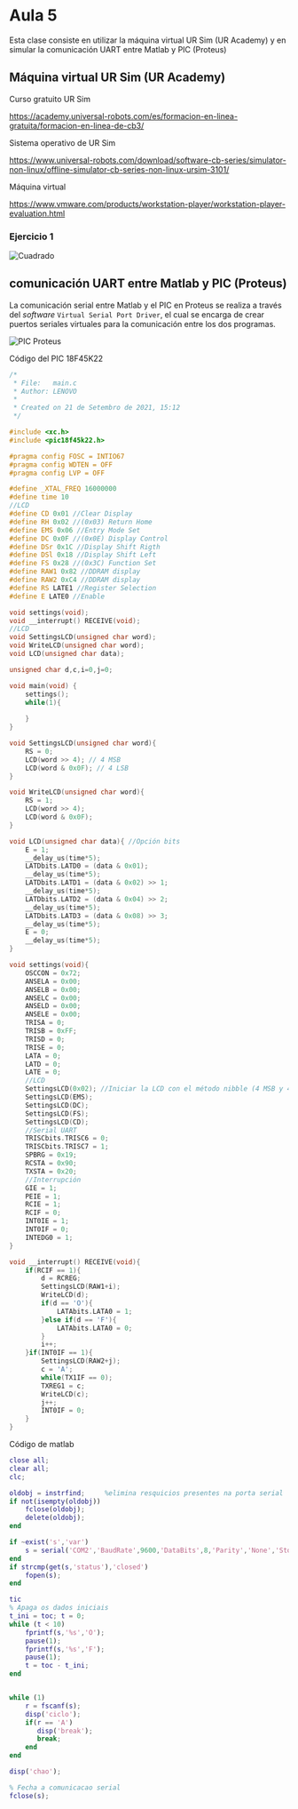 <h1>Aula 5</h1>

Esta clase consiste en utilizar la máquina virtual UR Sim (UR Academy) y en simular la comunicación UART entre Matlab y PIC (Proteus)

<h2>Máquina virtual UR Sim (UR Academy)</h2>


Curso gratuito UR Sim

https://academy.universal-robots.com/es/formacion-en-linea-gratuita/formacion-en-linea-de-cb3/

Sistema operativo de UR Sim

https://www.universal-robots.com/download/software-cb-series/simulator-non-linux/offline-simulator-cb-series-non-linux-ursim-3101/

Máquina virtual

https://www.vmware.com/products/workstation-player/workstation-player-evaluation.html

<h3>Ejercicio 1</h3>

![Cuadrado](URSim_Cuadrado.png)

<h2>comunicación UART entre Matlab y PIC (Proteus)</h2>

La comunicación serial entre Matlab y el PIC en Proteus se realiza a través del <i>software</i> `Virtual Serial Port Driver`, el cual se encarga de crear puertos seriales virtuales para la comunicación entre los dos programas.

![PIC Proteus](image.png)

Código del PIC 18F45K22

```c
/*
 * File:   main.c
 * Author: LENOVO
 *
 * Created on 21 de Setembro de 2021, 15:12
 */

#include <xc.h>
#include <pic18f45k22.h>

#pragma config FOSC = INTIO67
#pragma config WDTEN = OFF
#pragma config LVP = OFF

#define _XTAL_FREQ 16000000
#define time 10
//LCD
#define CD 0x01 //Clear Display
#define RH 0x02 //(0x03) Return Home
#define EMS 0x06 //Entry Mode Set
#define DC 0x0F //(0x0E) Display Control
#define DSr 0x1C //Display Shift Rigth
#define DSl 0x18 //Display Shift Left
#define FS 0x28 //(0x3C) Function Set
#define RAW1 0x82 //DDRAM display
#define RAW2 0xC4 //DDRAM display
#define RS LATE1 //Register Selection
#define E LATE0 //Enable

void settings(void);
void __interrupt() RECEIVE(void);
//LCD
void SettingsLCD(unsigned char word);
void WriteLCD(unsigned char word);
void LCD(unsigned char data);

unsigned char d,c,i=0,j=0;

void main(void) {
    settings();
    while(1){
        
    }
}

void SettingsLCD(unsigned char word){
    RS = 0;
    LCD(word >> 4); // 4 MSB
    LCD(word & 0x0F); // 4 LSB
}

void WriteLCD(unsigned char word){
    RS = 1;
    LCD(word >> 4);
    LCD(word & 0x0F);
}

void LCD(unsigned char data){ //Opción bits
    E = 1;
    __delay_us(time*5);
    LATDbits.LATD0 = (data & 0x01);
    __delay_us(time*5);
    LATDbits.LATD1 = (data & 0x02) >> 1;
    __delay_us(time*5);
    LATDbits.LATD2 = (data & 0x04) >> 2;
    __delay_us(time*5);
    LATDbits.LATD3 = (data & 0x08) >> 3;
    __delay_us(time*5);
    E = 0;
    __delay_us(time*5);
}

void settings(void){
    OSCCON = 0x72;
    ANSELA = 0x00;
    ANSELB = 0x00;
    ANSELC = 0x00;
    ANSELD = 0x00;
    ANSELE = 0x00;
    TRISA = 0;
    TRISB = 0xFF;
    TRISD = 0;
    TRISE = 0;
    LATA = 0;
    LATD = 0;
    LATE = 0;
    //LCD
    SettingsLCD(0x02); //Iniciar la LCD con el método nibble (4 MSB y 4 LSB)
    SettingsLCD(EMS);
    SettingsLCD(DC);
    SettingsLCD(FS);
    SettingsLCD(CD);        
    //Serial UART
    TRISCbits.TRISC6 = 0;
    TRISCbits.TRISC7 = 1;
    SPBRG = 0x19;
    RCSTA = 0x90;
    TXSTA = 0x20;
    //Interrupción
    GIE = 1;
    PEIE = 1;
    RCIE = 1;
    RCIF = 0;
    INT0IE = 1;
    INT0IF = 0;
    INTEDG0 = 1;
}

void __interrupt() RECEIVE(void){
    if(RCIF == 1){
        d = RCREG;
        SettingsLCD(RAW1+i);
        WriteLCD(d);
        if(d == 'O'){
            LATAbits.LATA0 = 1;
        }else if(d == 'F'){
            LATAbits.LATA0 = 0;
        }
        i++;
    }if(INT0IF == 1){
        SettingsLCD(RAW2+j);
        c = 'A';
        while(TX1IF == 0);
        TXREG1 = c;
        WriteLCD(c);
        j++;
        INT0IF = 0;
    }    
}
```

Código de matlab

```matlab
close all;
clear all;
clc;

oldobj = instrfind;     %elimina resquicios presentes na porta serial
if not(isempty(oldobj)) 
    fclose(oldobj);     
    delete(oldobj);
end

if ~exist('s','var')
    s = serial('COM2','BaudRate',9600,'DataBits',8,'Parity','None','StopBits',1);
end
if strcmp(get(s,'status'),'closed')
    fopen(s);
end

tic
% Apaga os dados iniciais
t_ini = toc; t = 0; 
while (t < 10)
    fprintf(s,'%s','O');
    pause(1);
    fprintf(s,'%s','F');
    pause(1);
    t = toc - t_ini;
end


while (1)
    r = fscanf(s);
    disp('ciclo');
    if(r == 'A')
       disp('break');
       break; 
    end
end

disp('chao');

% Fecha a comunicacao serial
fclose(s);
```
